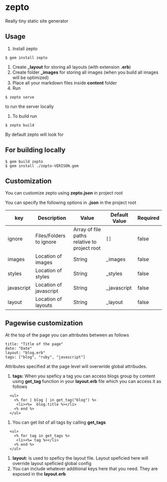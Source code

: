 # zepto

Really tiny static site generator

## Usage

1. Install zepto

```
$ gem install zepto
```

1. Create **\_layout** for storing all layouts (with extension **.erb**)
1. Create folder **\_images** for storing all images (when you build all images will be optimized)
1. Place all your markdown files inside **content** folder
1. Run

```
$ zepto serve
```

to run the server locally

1. To build run

```
$ zepto build
```

By default zepto will look for 

## For building locally
```
$ gem build zepto
$ gem install ./zepto-VERISON.gem
```

## Customization

You can customize zepto using **zepto.json** in project root

You can specify the following options in **.json** in the project root

| key       | Description             | Value                                       | Default Value   | Required |
|-----------|-------------------------|---------------------------------------------|-----------------|----------|
| ignore    | Files/Folders to ignore | Array of file paths relative to project root| `[]`            | false    |
| images    | Location of images      | String                                      | _images         | false    |
| styles    | Location of styles      | String                                      | _styles         | false    |
| javascript| Location of javascript  | String                                      | _javascript     | false    |
| layout    | Location of layouts     | String                                      | _layout         | false    |

## Pagewise customization

At the top of the page you can attributes between as follows

```
title: "Title of the page"
date: "Date"
layout: "blog.erb"
tags: ["blog", "ruby", "javascript"]
```

Attributes specified at the page level will overwride global attribudes.

1. **tags:** When you speficy a tag you can access blogs group by content using **get_tag** function in your **layout.erb** file which you
can access it as follows

```erb
  <ul>
    <% for | blog | in get_tag("blog") %>
     <li><%=  blog.title %></li>
    <% end %>
  </ul>
```

1. You can get list of all tags by calling **get_tags**
   
```erb
  <ul>
    <% for tag in get_tags %>
     <li><%= tag %></li>
    <% end %>
  </ul>
```

1. **layout:** is used to speficy the layout file. Layout speficied here will override layout speficied global config
1. You can include whatever additional keys here that you need. They are exposed in the **layout.erb**